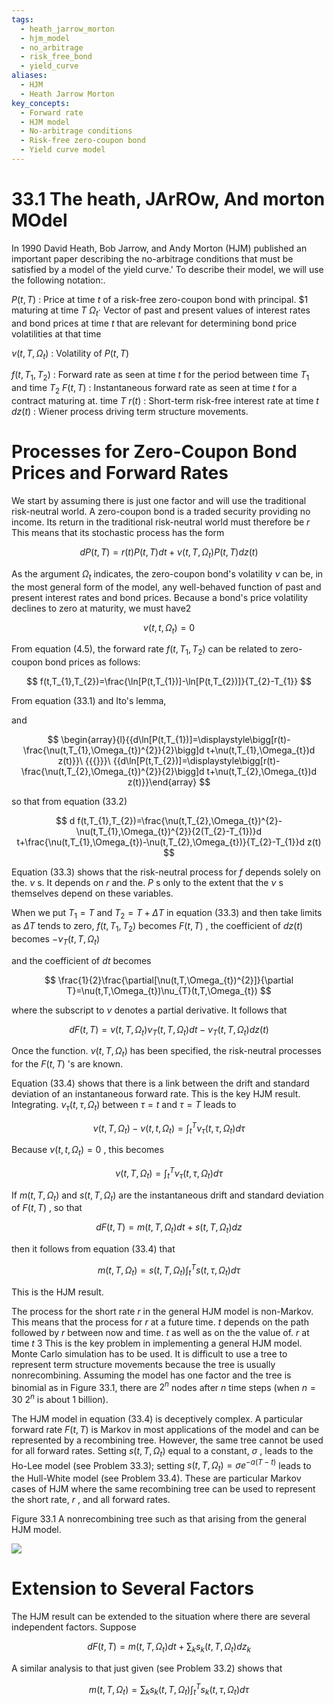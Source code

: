 ```yaml
---
tags:
  - heath_jarrow_morton
  - hjm_model
  - no_arbitrage
  - risk_free_bond
  - yield_curve
aliases:
  - HJM
  - Heath Jarrow Morton
key_concepts:
  - Forward rate
  - HJM model
  - No-arbitrage conditions
  - Risk-free zero-coupon bond
  - Yield curve model
---
```


# 33.1 The heath, JArROw, And morton MOdel  

In 1990 David Heath, Bob Jarrow, and Andy Morton (HJM) published an important paper describing the no-arbitrage conditions that must be satisfied by a model of the yield curve.' To describe their model, we will use the following notation:.  

$\textstyle P(t,T)$ : Price at time $t$ of a risk-free zero-coupon bond with principal. $\$1$ maturing at time $T$ $\Omega_{t}\cdot$ Vector of past and present values of interest rates and bond prices at time $t$ that are relevant for determining bond price volatilities at that time  

$\nu(t,T,\Omega_{t})$ : Volatility of $\textstyle P(t,T)$  

$f(t,T_{1},T_{2})$ : Forward rate as seen at time $t$ for the period between time $T_{1}$ and time $T_{2}$ $F(t,T)$ : Instantaneous forward rate as seen at time $t$ for a contract maturing at. time $T$ $r(t)$ : Short-term risk-free interest rate at time $t$ $d z(t)$ : Wiener process driving term structure movements.  

# Processes for Zero-Coupon Bond Prices and Forward Rates  

We start by assuming there is just one factor and will use the traditional risk-neutral world. A zero-coupon bond is a traded security providing no income. Its return in the traditional risk-neutral world must therefore be $r$ This means that its stochastic process has the form  

$$
d P(t,T)=r(t)P(t,T)d t+\nu(t,T,\Omega_{t})P(t,T)d z(t)
$$  

As the argument $\Omega_{t}$ indicates, the zero-coupon bond's volatility $\nu$ can be, in the most general form of the model, any well-behaved function of past and present interest rates and bond prices. Because a bond's price volatility declines to zero at maturity, we must have2  

$$
\nu(t,t,\Omega_{t})=0
$$  

From equation (4.5), the forward rate $f(t,T_{1},T_{2})$ can be related to zero-coupon bond prices as follows:  

$$
f(t,T_{1},T_{2})=\frac{\ln[P(t,T_{1})]-\ln[P(t,T_{2})]}{T_{2}-T_{1}}
$$  

From equation (33.1) and Ito's lemma,  

and  

$$
\begin{array}{l}{{d\ln[P(t,T_{1})]=\displaystyle\bigg[r(t)-\frac{\nu(t,T_{1},\Omega_{t})^{2}}{2}\bigg]d t+\nu(t,T_{1},\Omega_{t})d z(t)}}\ {{{}}}\ {{d\ln[P(t,T_{2})]=\displaystyle\bigg[r(t)-\frac{\nu(t,T_{2},\Omega_{t})^{2}}{2}\bigg]d t+\nu(t,T_{2},\Omega_{t})d z(t)}}\end{array}
$$  

so that from equation (33.2)  

$$
d f(t,T_{1},T_{2})=\frac{\nu(t,T_{2},\Omega_{t})^{2}-\nu(t,T_{1},\Omega_{t})^{2}}{2(T_{2}-T_{1})}d t+\frac{\nu(t,T_{1},\Omega_{t})-\nu(t,T_{2},\Omega_{t})}{T_{2}-T_{1}}d z(t)
$$  

Equation (33.3) shows that the risk-neutral process for $f$ depends solely on the. $\nu$ s. It depends on $r$ and the. $P$ s only to the extent that the $\nu$ s themselves depend on these variables.  

When we put $T_{1}=T$ and $T_{2}=T+\Delta T$ in equation (33.3) and then take limits as $\Delta T$ tends to zero, $f(t,T_{1},T_{2})$ becomes $F(t,T)$ , the coefficient of $d z(t)$ becomes $-\nu_{T}(t,T,\Omega_{t})$  

and the coefficient of $d t$ becomes  

$$
\frac{1}{2}\frac{\partial[\nu(t,T,\Omega_{t})^{2}]}{\partial T}=\nu(t,T,\Omega_{t})\nu_{T}(t,T,\Omega_{t})
$$  

where the subscript to $\nu$ denotes a partial derivative. It follows that  

$$
d F(t,T)=\nu(t,T,\Omega_{t})\nu_{T}(t,T,\Omega_{t})d t-\nu_{T}(t,T,\Omega_{t})d z(t)
$$  

Once the function. $\nu(t,T,\Omega_{t})$ has been specified, the risk-neutral processes for the $F(t,T)$ 's are known.  

Equation (33.4) shows that there is a link between the drift and standard deviation of an instantaneous forward rate. This is the key HJM result. Integrating. $\nu_{\tau}(t,\tau,\Omega_{t})$ between $\tau=t$ and $\tau=T$ leads to  

$$
\nu(t,T,\Omega_{t})-\nu(t,t,\Omega_{t})=\int_{t}^{T}\nu_{\tau}(t,\tau,\Omega_{t})d\tau
$$  

Because $\nu(t,t,\Omega_{t})=0$ , this becomes  

$$
\nu(t,T,\Omega_{t})=\int_{t}^{T}\nu_{\tau}(t,\tau,\Omega_{t})d\tau
$$  

If $m(t,T,\Omega_{t})$ and $s(t,T,\Omega_{t})$ are the instantaneous drift and standard deviation of $F(t,T)$ , so that  

$$
d F(t,T)=m(t,T,\Omega_{t})d t+s(t,T,\Omega_{t})d z
$$  

then it follows from equation (33.4) that  

$$
m(t,T,\Omega_{t})=s(t,T,\Omega_{t})\int_{t}^{T}s(t,\tau,\Omega_{t})d\tau
$$  

This is the HJM result.  

The process for the short rate $r$ in the general HJM model is non-Markov. This means that the process for $r$ at a future time. $t$ depends on the path followed by $r$ between now and time. $t$ as well as on the the value of. $r$ at time $t$ 3 This is the key problem in implementing a general HJM model. Monte Carlo simulation has to be used. It is difficult to use a tree to represent term structure movements because the tree is usually nonrecombining. Assuming the model has one factor and the tree is binomial as in Figure 33.1, there are $2^{n}$ nodes after $n$ time steps (when $n=30$ $2^{n}$ is about 1 billion).  

The HJM model in equation (33.4) is deceptively complex. A particular forward rate $F(t,T)$ is Markov in most applications of the model and can be represented by a recombining tree. However, the same tree cannot be used for all forward rates. Setting $s(t,T,\Omega_{t})$ equal to a constant, $\sigma$ , leads to the Ho-Lee model (see Problem 33.3); setting $s(t,T,\Omega_{t})=\sigma e^{-a(T-t)}$ leads to the Hull-White model (see Problem 33.4). These are particular Markov cases of HJM where the same recombining tree can be used to represent the short rate, $r$ , and all forward rates.  

Figure 33.1 A nonrecombining tree such as that arising from the general HJM model.  

![](ddf7ee0e4be493bb1afeb329ac89c627a8c83c39b8ab349827d2a8baf2888ab3.jpg)  

# Extension to Several Factors  

The HJM result can be extended to the situation where there are several independent factors. Suppose  

$$
d F(t,T)=m(t,T,\Omega_{t})d t+\sum_{k}s_{k}(t,T,\Omega_{t})d z_{k}
$$  

A similar analysis to that just given (see Problem 33.2) shows that  

$$
m(t,T,\Omega_{t})=\sum_{k}s_{k}(t,T,\Omega_{t})\int_{t}^{T}s_{k}(t,\tau,\Omega_{t})d\tau
$$  
